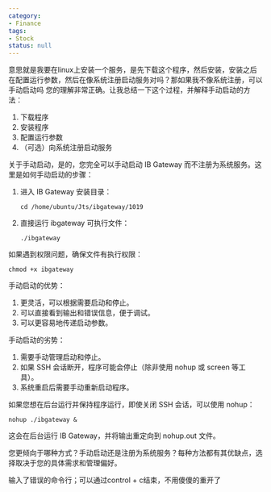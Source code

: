 ```yaml
---
category:
- Finance
tags:
- Stock
status: null
---
```




意思就是我要在linux上安装一个服务，是先下载这个程序，然后安装，安装之后在配置运行参数，然后在像系统注册启动服务对吗？那如果我不像系统注册，可以手动启动吗
您的理解非常正确。让我总结一下这个过程，并解释手动启动的方法：

1. 下载程序
2. 安装程序
3. 配置运行参数
4. （可选）向系统注册启动服务

关于手动启动，是的，您完全可以手动启动 IB Gateway 而不注册为系统服务。这里是如何手动启动的步骤：

1. 进入 IB Gateway 安装目录：
   ```
   cd /home/ubuntu/Jts/ibgateway/1019
   ```

2. 直接运行 ibgateway 可执行文件：
   ```
   ./ibgateway
   ```

如果遇到权限问题，确保文件有执行权限：
```
chmod +x ibgateway
```

手动启动的优势：
1. 更灵活，可以根据需要启动和停止。
2. 可以直接看到输出和错误信息，便于调试。
3. 可以更容易地传递启动参数。

手动启动的劣势：
1. 需要手动管理启动和停止。
2. 如果 SSH 会话断开，程序可能会停止（除非使用 nohup 或 screen 等工具）。
3. 系统重启后需要手动重新启动程序。

如果您想在后台运行并保持程序运行，即使关闭 SSH 会话，可以使用 nohup：

```
nohup ./ibgateway &
```

这会在后台运行 IB Gateway，并将输出重定向到 nohup.out 文件。

您更倾向于哪种方式？手动启动还是注册为系统服务？每种方法都有其优缺点，选择取决于您的具体需求和管理偏好。


输入了错误的命令行；可以通过control + c结束，不用傻傻的重开了